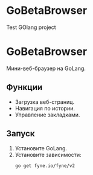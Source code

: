 # GoBetaBrowser
 Test GOlang project 
# GoBetaBrowser
Мини-веб-браузер на GoLang.

## Функции
- Загрузка веб-страниц.
- Навигация по истории.
- Управление закладками.

## Запуск
1. Установите GoLang.
2. Установите зависимости:
   ```bash
   go get fyne.io/fyne/v2